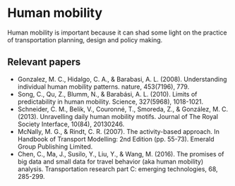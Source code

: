 # Human mobility
Human mobility is important because it can shad some light on the practice of transportation planning, design and policy making.

## Relevant papers
- Gonzalez, M. C., Hidalgo, C. A., & Barabasi, A. L. (2008). Understanding individual human mobility patterns. nature, 453(7196), 779.
- Song, C., Qu, Z., Blumm, N., & Barabási, A. L. (2010). Limits of predictability in human mobility. Science, 327(5968), 1018-1021.
- Schneider, C. M., Belik, V., Couronné, T., Smoreda, Z., & González, M. C. (2013). Unravelling daily human mobility motifs. Journal of The Royal Society Interface, 10(84), 20130246.
- McNally, M. G., & Rindt, C. R. (2007). The activity-based approach. In Handbook of Transport Modelling: 2nd Edition (pp. 55-73). Emerald Group Publishing Limited.
- Chen, C., Ma, J., Susilo, Y., Liu, Y., & Wang, M. (2016). The promises of big data and small data for travel behavior (aka human mobility) analysis. Transportation research part C: emerging technologies, 68, 285-299.